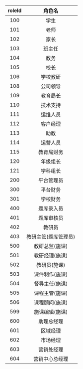 roleId|角色名
:----:|:----:    
100	|学生
101	|老师
102	|家长
103	|班主任
104	|教务
105	|校长
106	|学校教研
108	|公司领导
109	|教育局长
110	|技术支持
111	|运维人员
112	|客户经理
113	|助教
114	|运营人员
115	|教育局财务
120	|年级组长
121	|学科组长
200	|平台管理员
300	|平台财务
301	|学校财务
400	|题库录入员
401	|题库审核员
402	|教研员
403	|教研主管(题库管理员)
500	|教研总监(施课)
501	|教研经理(施课)
502	|教研员(施课)
503	|课件制作(施课)
504	|督导主任(施课)
505	|课程主管(施课)
506	|课程顾问(施课)
599	|施课编辑(施课)
600	|助理总经理
601	|区域经理
602	|市场经理
603	|营销处经理
604	|营销中心总经理
